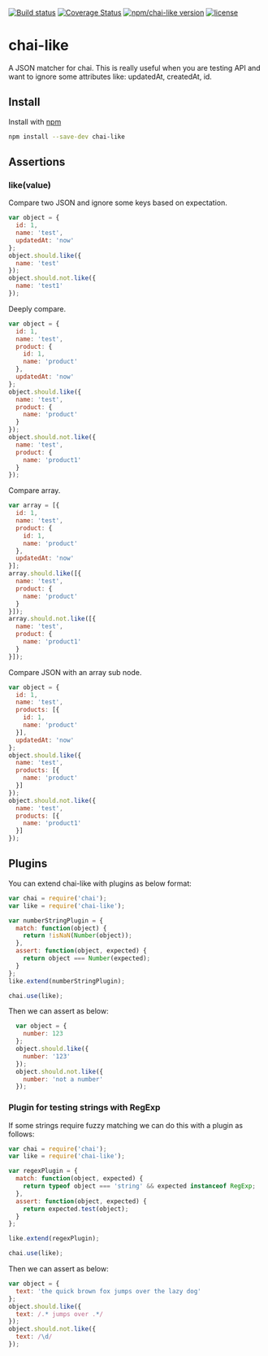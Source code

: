 [![Build status](https://img.shields.io/travis/zation/chai-like.svg?label=travis)](https://travis-ci.org/zation/chai-like)
[![Coverage Status](https://img.shields.io/coveralls/github/zation/chai-like.svg)](https://coveralls.io/github/zation/chai-like)
[![npm/chai-like version](https://img.shields.io/npm/v/chai-like.svg?label=npm/chai-like)](https://www.npmjs.com/package/chai-like)
[![license](https://img.shields.io/badge/license-mit-blue.svg)](https://opensource.org/licenses/MIT)

# chai-like

A JSON matcher for chai.
This is really useful when you are testing API and want to ignore some attributes like:
 updatedAt, createdAt, id.

##  Install

Install with [npm](https://www.npmjs.com/package/chai-like)

```bash
npm install --save-dev chai-like
```

## Assertions

### like(value)

Compare two JSON and ignore some keys based on expectation.

```js
var object = {
  id: 1,
  name: 'test',
  updatedAt: 'now'
};
object.should.like({
  name: 'test'
});
object.should.not.like({
  name: 'test1'
});
```

Deeply compare.

```js
var object = {
  id: 1,
  name: 'test',
  product: {
    id: 1,
    name: 'product'
  },
  updatedAt: 'now'
};
object.should.like({
  name: 'test',
  product: {
    name: 'product'
  }
});
object.should.not.like({
  name: 'test',
  product: {
    name: 'product1'
  }
});
```

Compare array.

```js
var array = [{
  id: 1,
  name: 'test',
  product: {
    id: 1,
    name: 'product'
  },
  updatedAt: 'now'
}];
array.should.like([{
  name: 'test',
  product: {
    name: 'product'
  }
}]);
array.should.not.like([{
  name: 'test',
  product: {
    name: 'product1'
  }
}]);
```

Compare JSON with an array sub node.

```js
var object = {
  id: 1,
  name: 'test',
  products: [{
    id: 1,
    name: 'product'
  }],
  updatedAt: 'now'
};
object.should.like({
  name: 'test',
  products: [{
    name: 'product'
  }]
});
object.should.not.like({
  name: 'test',
  products: [{
    name: 'product1'
  }]
});
```

## Plugins

You can extend chai-like with plugins as below format:

```js
var chai = require('chai');
var like = require('chai-like');

var numberStringPlugin = {
  match: function(object) {
    return !isNaN(Number(object));
  },
  assert: function(object, expected) {
    return object === Number(expected);
  }
};
like.extend(numberStringPlugin);

chai.use(like);
```

Then we can assert as below:

```js
  var object = {
    number: 123
  };
  object.should.like({
    number: '123'
  });
  object.should.not.like({
    number: 'not a number'
  });
```

### Plugin for testing strings with RegExp

If some strings require fuzzy matching we can do this with a plugin as follows: 

```js
var chai = require('chai');
var like = require('chai-like');

var regexPlugin = {
  match: function(object, expected) {
    return typeof object === 'string' && expected instanceof RegExp;
  },
  assert: function(object, expected) {
    return expected.test(object);
  }
};

like.extend(regexPlugin);

chai.use(like);
```

Then we can assert as below:

```js
var object = {
  text: 'the quick brown fox jumps over the lazy dog'
};
object.should.like({
  text: /.* jumps over .*/
});
object.should.not.like({
  text: /\d/
});
```
